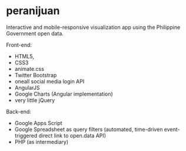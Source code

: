 peranijuan
==========
Interactive and mobile-responsive visualization app using the Philippine Government open data. 


Front-end:

- HTML5,
- CSS3
- animate.css
- Twitter Bootstrap
- oneall social media login API
- AngularJS 
- Google Charts (Angular implementation)
- very little jQuery

Back-end:

- Google Apps Script
- Google Spreadsheet as query filters (automated, time-driven event-triggered direct link to open.data API)
- PHP (as intermediary)
